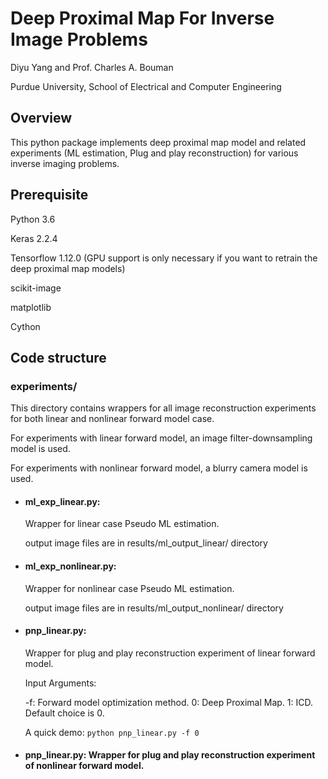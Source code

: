 # Deep Proximal Map For Inverse Image Problems

Diyu Yang and Prof. Charles A. Bouman

Purdue University, School of Electrical and Computer Engineering
## Overview
This python package implements deep proximal map model and related experiments (ML estimation, Plug and play reconstruction) for various inverse imaging problems.

## Prerequisite
Python 3.6

Keras 2.2.4

Tensorflow 1.12.0 (GPU support is only necessary if you want to retrain the deep proximal map models)

scikit-image

matplotlib

Cython

## Code structure
### experiments/
This directory contains wrappers for all image reconstruction experiments for both linear and nonlinear forward model case.

For experiments with linear forward model, an image filter-downsampling model is used.

For experiments with nonlinear forward model, a blurry camera model is used.

* #### ml_exp_linear.py: 

  Wrapper for linear case Pseudo ML estimation.
  
  output image files are in results/ml_output_linear/ directory

* #### ml_exp_nonlinear.py: 

  Wrapper for nonlinear case Pseudo ML estimation.
  
  output image files are in results/ml_output_nonlinear/ directory
  
* #### pnp_linear.py: 

  Wrapper for plug and play reconstruction experiment of linear forward model.
  
  Input Arguments:
  
    -f: Forward model optimization method. 0: Deep Proximal Map. 1: ICD. Default choice is 0.
    
    A quick demo: `python pnp_linear.py -f 0`
    
  
* #### pnp_linear.py: Wrapper for plug and play reconstruction experiment of nonlinear forward model.


